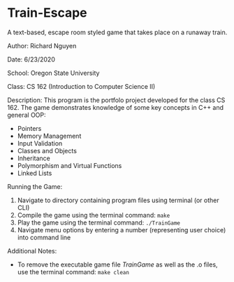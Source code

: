 # Train-Escape
A text-based, escape room styled game that takes place on a runaway train.

Author: Richard Nguyen

Date: 6/23/2020

School: Oregon State University

Class: CS 162 (Introduction to Computer Science II)

Description:
This program is the portfolo project developed for the class CS 162. 
The game demonstrates knowledge of some key concepts in C++ and general OOP:
* Pointers
* Memory Management
* Input Validation
* Classes and Objects
* Inheritance
* Polymorphism and Virtual Functions
* Linked Lists


Running the Game:
1. Navigate to directory containing program files using terminal (or other CLI)
2. Compile the game using the terminal command: `make`
3. Play the game using the terminal command: `./TrainGame`
4. Navigate menu options by entering a number (representing user choice) into command line

Additional Notes:
* To remove the executable game file *TrainGame* as well as the .o files, use the terminal command: `make clean`

